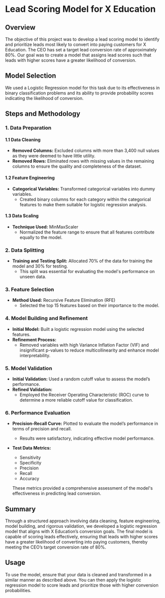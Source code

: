 # Lead Scoring Model for X Education

## Overview

The objective of this project was to develop a lead scoring model to identify and prioritize leads most likely to convert into paying customers for X Education. The CEO has set a target lead conversion rate of approximately 80%. Our goal was to create a model that assigns lead scores such that leads with higher scores have a greater likelihood of conversion.

## Model Selection

We used a Logistic Regression model for this task due to its effectiveness in binary classification problems and its ability to provide probability scores indicating the likelihood of conversion.

## Steps and Methodology

### 1. Data Preparation

#### 1.1 Data Cleaning

- **Removed Columns:** Excluded columns with more than 3,400 null values as they were deemed to have little utility.
- **Removed Rows:** Eliminated rows with missing values in the remaining columns to ensure the quality and completeness of the dataset.

#### 1.2 Feature Engineering

- **Categorical Variables:** Transformed categorical variables into dummy variables.
  - Created binary columns for each category within the categorical features to make them suitable for logistic regression analysis.

#### 1.3 Data Scaling

- **Technique Used:** MinMaxScaler
  - Normalized the feature range to ensure that all features contribute equally to the model.

### 2. Data Splitting

- **Training and Testing Split:** Allocated 70% of the data for training the model and 30% for testing.
  - This split was essential for evaluating the model's performance on unseen data.

### 3. Feature Selection

- **Method Used:** Recursive Feature Elimination (RFE)
  - Selected the top 15 features based on their importance to the model.

### 4. Model Building and Refinement

- **Initial Model:** Built a logistic regression model using the selected features.
- **Refinement Process:**
  - Removed variables with high Variance Inflation Factor (VIF) and insignificant p-values to reduce multicollinearity and enhance model interpretability.

### 5. Model Validation

- **Initial Validation:** Used a random cutoff value to assess the model’s performance.
- **Refined Validation:**
  - Employed the Receiver Operating Characteristic (ROC) curve to determine a more reliable cutoff value for classification.

### 6. Performance Evaluation

- **Precision-Recall Curve:** Plotted to evaluate the model’s performance in terms of precision and recall.
  - Results were satisfactory, indicating effective model performance.

- **Test Data Metrics:**
  - Sensitivity
  - Specificity
  - Precision
  - Recall
  - Accuracy

  These metrics provided a comprehensive assessment of the model's effectiveness in predicting lead conversion.

## Summary

Through a structured approach involving data cleaning, feature engineering, model building, and rigorous validation, we developed a logistic regression model that aligns with X Education’s conversion goals. The final model is capable of scoring leads effectively, ensuring that leads with higher scores have a greater likelihood of converting into paying customers, thereby meeting the CEO’s target conversion rate of 80%.

## Usage

To use the model, ensure that your data is cleaned and transformed in a similar manner as described above. You can then apply the logistic regression model to score leads and prioritize those with higher conversion probabilities.



